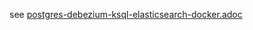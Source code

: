 see [postgres-debezium-ksql-elasticsearch-docker.adoc](postgres-debezium-ksql-elasticsearch-docker.adoc)
